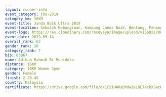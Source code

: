 ```yaml
---
layout: runner-info 
event_category: jbu-2019 
category_km: 16KM 
event-title: Janda Baik Ultra 2019 
event-location: Sekolah Kebangsaan, Kampung Janda Baik, Bentong, Pahang, Malaysia 
event-logo: https://res.cloudinary.com/raceyaya/image/upload/v1569217009/logo/janda-baik_vch1pc.jpg 
event-date: 2019-09-14
overall_rank: 62
gender_rank: 10
category_rank: 7
bib: 63067
name: Adibah Rahmah Bt Muhiddin
distance: 16KM
category: 16KM Women Open
gender: Female
finish: 2-20-45
country: Malaysia
certificate: https://drive.google.com/file/d/1C5iHARsBhdwZeL6LTeckXSecQkzgh2nY/view?usp=sharing
---
```

